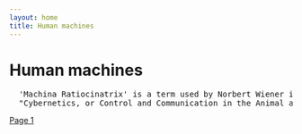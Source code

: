 ```yaml
---
layout: home
title: Human machines
---
```

# Human machines
<pre>
  'Machina Ratiocinatrix' is a term used by Norbert Wiener in the introduction to his book 
  "Cybernetics, or Control and Communication in the Animal and the Machine".
</pre>
[Page 1](./pages/page_1)

